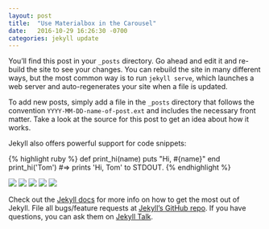 ```yaml
---
layout: post
title:  "Use Materialbox in the Carousel"
date:   2016-10-29 16:26:30 -0700
categories: jekyll update
---
```

You’ll find this post in your `_posts` directory. Go ahead and edit it and re-build the site to see your changes. You can rebuild the site in many different ways, but the most common way is to run `jekyll serve`, which launches a web server and auto-regenerates your site when a file is updated.

To add new posts, simply add a file in the `_posts` directory that follows the convention `YYYY-MM-DD-name-of-post.ext` and includes the necessary front matter. Take a look at the source for this post to get an idea about how it works.

Jekyll also offers powerful support for code snippets:

{% highlight ruby %}
def print_hi(name)
  puts "Hi, #{name}"
end
print_hi('Tom')
#=> prints 'Hi, Tom' to STDOUT.
{% endhighlight %}

<div class="carousel">
  <a class="carousel-item" href="#one!"><img class="materialboxed" src="http://lorempixel.com/250/250/nature/1"></a>
  <a class="carousel-item" href="#two!"><img class="materialboxed" src="http://lorempixel.com/250/250/nature/2"></a>
  <a class="carousel-item" href="#three!"><img class="materialboxed" src="http://lorempixel.com/250/250/nature/3"></a>
  <a class="carousel-item" href="#four!"><img class="materialboxed" src="http://lorempixel.com/250/250/nature/4"></a>
  <a class="carousel-item" href="#five!"><img class="materialboxed" src="http://lorempixel.com/250/250/nature/5"></a>
</div>




Check out the [Jekyll docs][jekyll-docs] for more info on how to get the most out of Jekyll. File all bugs/feature requests at [Jekyll’s GitHub repo][jekyll-gh]. If you have questions, you can ask them on [Jekyll Talk][jekyll-talk].

[jekyll-docs]: http://jekyllrb.com/docs/home
[jekyll-gh]:   https://github.com/jekyll/jekyll
[jekyll-talk]: https://talk.jekyllrb.com/


<!-- Custom Javascript -->
<script src="https://ajax.googleapis.com/ajax/libs/jquery/3.1.0/jquery.min.js"></script>
<script src="https://cdnjs.cloudflare.com/ajax/libs/materialize/0.97.8/js/materialize.min.js"></script>
<script type="text/javascript">
  (function($){
    $(function(){
      $('.carousel').carousel({
        dist: 0,
        padding: 10
      });
    }); // end of document ready
  })(jQuery); // end of jQuery name space
</script>
